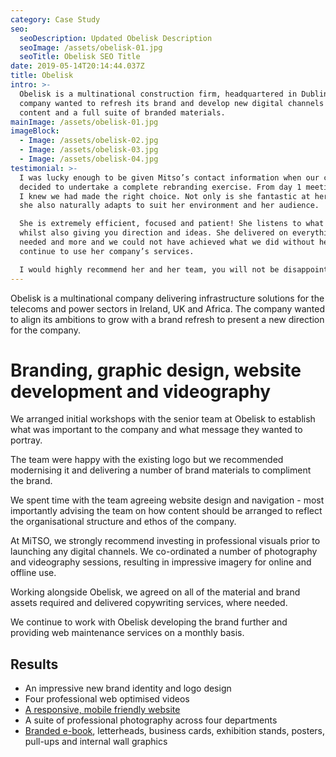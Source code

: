 ```yaml
---
category: Case Study
seo:
  seoDescription: Updated Obelisk Description
  seoImage: /assets/obelisk-01.jpg
  seoTitle: Obelisk SEO Title
date: 2019-05-14T20:14:44.037Z
title: Obelisk
intro: >-
  Obelisk is a multinational construction firm, headquartered in Dublin. The
  company wanted to refresh its brand and develop new digital channels and
  content and a full suite of branded materials.
mainImage: /assets/obelisk-01.jpg
imageBlock:
  - Image: /assets/obelisk-02.jpg
  - Image: /assets/obelisk-03.jpg
  - Image: /assets/obelisk-04.jpg
testimonial: >-
  I was lucky enough to be given Mitso’s contact information when our company
  decided to undertake a complete rebranding exercise. From day 1 meeting Maeve
  I knew we had made the right choice. Not only is she fantastic at her job but
  she also naturally adapts to suit her environment and her audience. 

  She is extremely efficient, focused and patient! She listens to what you need
  whilst also giving you direction and ideas. She delivered on everything we
  needed and more and we could not have achieved what we did without her. We
  continue to use her company’s services.

  I would highly recommend her and her team, you will not be disappointed.
---
```

Obelisk is a multinational company delivering infrastructure solutions for the telecoms and power sectors in Ireland, UK and Africa. The company wanted to align its ambitions to grow with a brand refresh to present a new direction for the company.

# Branding, graphic design, website development and videography

We arranged initial workshops with the senior team at Obelisk to establish what was important to the company and what message they wanted to portray.

The team were happy with the existing logo but we recommended modernising it and delivering a number of brand materials to compliment the brand.

We spent time with the team agreeing website design and navigation - most importantly advising the team on how content should be arranged to reflect the organisational structure and ethos of the company.

At MiTSO, we strongly recommend investing in professional visuals prior to launching any digital channels. We co-ordinated a number of photography and videography sessions, resulting in impressive imagery for online and offline use. 

Working alongside Obelisk, we agreed on all of the material and brand assets required and delivered copywriting services, where needed. 

We continue to work with Obelisk developing the brand further and providing web maintenance services on a monthly basis.

## Results

* An impressive new brand identity and logo design
* Four professional web optimised videos 
* [A responsive, mobile friendly website](www.obelisk.com)
* A suite of professional photography across four departments
* [Branded e-book](https://obelisk.com/ebook-april-2018/#p=1), letterheads, business cards, exhibition stands, posters, pull-ups and internal wall graphics

